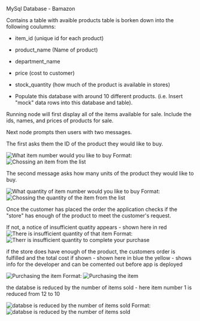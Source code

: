 
MySql Database - Bamazon

Contains a table with avaible products
table is borken down into the following coulumns:

* item_id (unique id for each product)

* product_name (Name of product)

* department_name

* price (cost to customer)

* stock_quantity (how much of the product is available in stores)

* Populate this database with around 10 different products. (i.e. Insert "mock" data rows into this database and table).

Running node will first display all of the items available for sale. Include the ids, names, and prices of products for sale.

Next node prompts then users with two messages.

The first asks them the ID of the product they would like to buy.

![What item number would you like to buy](/bamazon/screenshots/ListOfItems.gif)
Format: ![Chossing an item from the list](url)

The second message asks how many units of the product they would like to buy.

![What quantity of item number would you like to buy](/bamazon/screenshots/QuantityWanted.gif)
Format: ![Chossing the quantity of the item from the list](url)

Once the customer has placed the order the application checks if the "store" has enough of the product to meet the customer's request.

If not, a notice of insufficient quatity appears - shown here in red
![There is insufficient quantity of that item](/bamazon/screenshots/InsufficientQuantity.gif)
Format: ![Therr is insufficient quantity to complete your purchase](url)

if the store does have enough of the product, the customers order is fulfilled and the total cost if shown - shown here in blue
the yellow - shows info for the developer and can be comented out before app is deployed

![Purchasing the item](/bamazon/screenshots/ProductPurchased.gif)
Format: ![Purchasing the item](url)

the databse is reduced by the number of items sold - here item number 1 is reduced from 12  to 10

![databse is reduced by the number of items sold](/bamazon/screenshots/AvailQuantityGoesDown.gif)
Format: ![databse is reduced by the number of items sold](url)